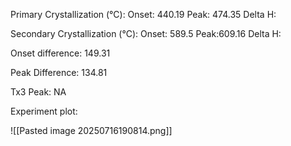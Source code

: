 Primary Crystallization (°C):
	Onset: 440.19
	Peak: 474.35
	Delta H:
	
Secondary Crystallization  (°C):
	Onset: 589.5
	Peak:609.16
	Delta H:
	
Onset difference: 149.31

Peak Difference: 134.81

Tx3 Peak: NA
<!-- PUBLISH STOP -->
Experiment plot:

![[Pasted image 20250716190814.png]]



